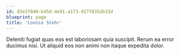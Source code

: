 ```yaml
---
id: 83e2f840-b45d-4e91-a173-927f835db33d
blueprint: page
title: 'Lonnie Stehr'
---
```

Deleniti fugiat quas eos est laboriosam quia suscipit. Rerum ea error ducimus nisi. Ut aliquid eos non animi non itaque expedita dolor.